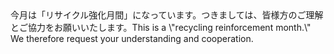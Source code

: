 <tr><td>今月は「リサイクル強化月間」になっています。つきましては、皆様方のご理解とご協力をお願いいたします。<td><tr><tr><td>This is a \"recycling reinforcement month.\" We therefore request your understanding and cooperation.<td><tr></table>

